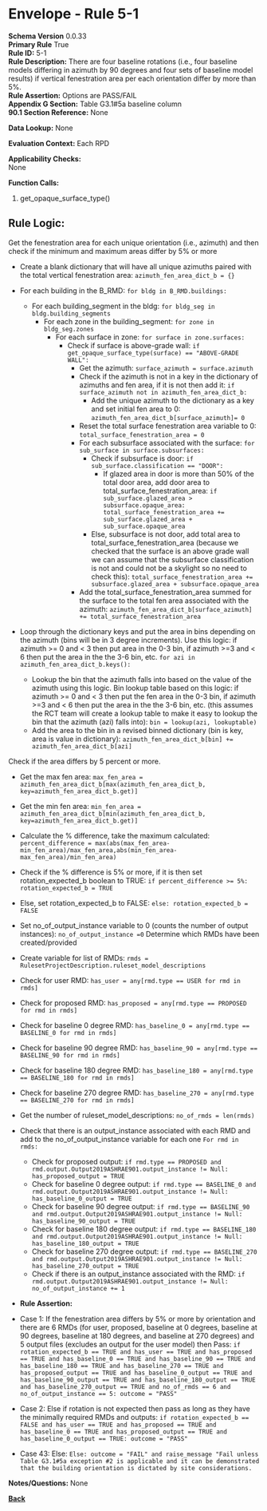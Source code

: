 # Envelope - Rule 5-1  
**Schema Version** 0.0.33  
**Primary Rule** True  
**Rule ID:** 5-1   
**Rule Description:** There are four baseline rotations (i.e., four baseline models differing in azimuth by 90 degrees and four sets of baseline model results) if vertical fenestration area per each orientation differ by more than 5%.  
**Rule Assertion:** Options are PASS/FAIL     
**Appendix G Section:** Table G3.1#5a baseline column   
**90.1 Section Reference:** None  

**Data Lookup:** None    

**Evaluation Context:** Each RPD 

**Applicability Checks:**  
None
   
**Function Calls:**  
1. get_opaque_surface_type()  


## Rule Logic:   

Get the fenestration area for each unique orientation (i.e., azimuth) and then check if the minimum and maximum areas differ by 5% or more
- Create a blank dictionary that will have all unique azimuths paired with the total vertical fenestration area: `azimuth_fen_area_dict_b = {}`  
- For each building in the B_RMD: `for bldg in B_RMD.buildings:`    
    - For each building_segment in the bldg: `for bldg_seg in bldg.building_segments`      
        - For each zone in the building_segment: `for zone in bldg_seg.zones`   
            - For each surface in zone: `for surface in zone.surfaces:`  
                - Check if surface is above-grade wall: `if get_opaque_surface_type(surface) == "ABOVE-GRADE WALL":`   
                    - Get the azimuth: `surface_azimuth = surface.azimuth`  
                    - Check if the azimuth is not in a key in the dictionary of azimuths and fen area, if it is not then add it: `if surface_azimuth not in azimuth_fen_area_dict_b:`   
                        - Add the unique azimuth to the dictionary as a key and set initial fen area to 0: `azimuth_fen_area_dict_b[surface_azimuth]= 0`  
                    - Reset the total surface fenestration area variable to 0: `total_surface_fenestration_area = 0`  
                    - For each subsurface associated with the surface: `for sub_surface in surface.subsurfaces:`   
                        - Check if subsurface is door: `if sub_surface.classification == "DOOR":`
                            - If glazed area in door is more than 50% of the total door area, add door area to total_surface_fenestration_area: `if sub_surface.glazed_area > subsurface.opaque_area: total_surface_fenestration_area += sub_surface.glazed_area + sub_surface.opaque_area`
                        - Else, subsurface is not door, add total area to total_surface_fenestration_area (because we checked that the surface is an above grade wall we can assume that the subsurface classification is not and could not be a skylight so no need to check this): `total_surface_fenestration_area += subsurface.glazed_area + subsurface.opaque_area`      
                    - Add the total_surface_fenestration_area summed for the surface to the total fen area associated with the azimuth: `azimuth_fen_area_dict_b[surface_azimuth] += total_surface_fenestration_area`    

- Loop through the dictionary keys and put the area in bins depending on the azimuth (bins will be in 3 degree increments). Use this logic: if azimuth >= 0 and < 3  then put area in the 0-3 bin, if azimuth >=3 and < 6 then put the area in the the 3-6 bin, etc. `for azi in azimuth_fen_area_dict_b.keys():`  
    - Lookup the bin that the azimuth falls into based on the value of the azimuth using this logic. Bin lookup table based on this logic: if azimuth >= 0 and < 3  then put the fen area in the 0-3 bin, if azimuth >=3 and < 6 then put the area in the the 3-6 bin, etc. (this assumes the RCT team will create a lookup table to make it easy to lookup the bin that the azimuth (azi) falls into): `bin = lookup(azi, lookuptable)`  
    - Add the area to the bin in a revised binned dictionary (bin is key, area is value in dictionary): `azimuth_fen_area_dict_b[bin] += azimuth_fen_area_dict_b[azi]`    

Check if the area differs by 5 percent or more.
- Get the max fen area: `max_fen_area = azimuth_fen_area_dict_b[max(azimuth_fen_area_dict_b, key=azimuth_fen_area_dict_b.get)]`  
- Get the min fen area: `min_fen_area = azimuth_fen_area_dict_b[min(azimuth_fen_area_dict_b, key=azimuth_fen_area_dict_b.get)]`  
- Calculate the % difference, take the maximum calculated: `percent_difference = max(abs(max_fen_area- min_fen_area)/max_fen_area,abs(min_fen_area- max_fen_area)/min_fen_area)` 
- Check if the % difference is 5% or more, if it is then set rotation_expected_b boolean to TRUE: `if percent_difference >= 5%: rotation_expected_b = TRUE`  
- Else, set rotation_expected_b to FALSE: `else: rotation_expected_b = FALSE`  

- Set no_of_output_instance variable to 0 (counts the number of output instances): `no_of_output_instance =0`
Determine which RMDs have been created/provided
- Create variable for list of RMDs: `rmds = RulesetProjectDescription.ruleset_model_descriptions`
- Check for user RMD: `has_user = any[rmd.type == USER for rmd in rmds]`  
- Check for proposed RMD: `has_proposed = any[rmd.type == PROPOSED for rmd in rmds]`
- Check for baseline 0 degree RMD: `has_baseline_0 = any[rmd.type == BASELINE_0 for rmd in rmds]`
- Check for baseline 90 degree RMD: `has_baseline_90 = any[rmd.type == BASELINE_90 for rmd in rmds]`
- Check for baseline 180 degree RMD: `has_baseline_180 = any[rmd.type == BASELINE_180 for rmd in rmds]`
- Check for baseline 270 degree RMD: `has_baseline_270 = any[rmd.type == BASELINE_270 for rmd in rmds]`    
- Get the number of ruleset_model_descriptions: `no_of_rmds = len(rmds)`  

- Check that there is an output_instance associated with each RMD and add to the no_of_output_instance variable for each one `For rmd in rmds:`  
    - Check for proposed output: `if rmd.type == PROPOSED and rmd.output.Output2019ASHRAE901.output_instance != Null: has_proposed_output = TRUE`
    - Check for baseline 0 degree output: `if rmd.type == BASELINE_0 and rmd.output.Output2019ASHRAE901.output_instance != Null: has_baseline_0_output = TRUE`
    - Check for baseline 90 degree output: `if rmd.type == BASELINE_90 and rmd.output.Output2019ASHRAE901.output_instance != Null: has_baseline_90_output = TRUE`
    - Check for baseline 180 degree output: `if rmd.type == BASELINE_180 and rmd.output.Output2019ASHRAE901.output_instance != Null: has_baseline_180_output = TRUE`
    - Check for baseline 270 degree output: `if rmd.type == BASELINE_270 and rmd.output.Output2019ASHRAE901.output_instance != Null: has_baseline_270_output = TRUE` 
    - Check if there is an output_instance associated with the RMD: `if rmd.output.Output2019ASHRAE901.output_instance != Null: no_of_output_instance += 1 `
    
- **Rule Assertion:** 
- Case 1: If the fenestration area differs by 5% or more by orientation and there are 6 RMDs (for user, proposed, baseline at 0 degrees, baseline at 90 degrees, baseline at 180 degrees, and baseline at 270 degrees) and 5 output files (excludes an output for the user model) then Pass: `if rotation_expected_b == TRUE and has_user == TRUE and has_proposed == TRUE and has_baseline_0 == TRUE and has_baseline_90 == TRUE and has_baseline_180 == TRUE and has_baseline_270 == TRUE and has_proposed_output == TRUE and has_baseline_0_output == TRUE and has_baseline_90_output == TRUE and has_baseline_180_output == TRUE and has_baseline_270_output == TRUE and no_of_rmds == 6 and no_of_output_instance == 5: outcome = "PASS" `  
- Case 2: Else if rotation is not expected then pass as long as they have the minimally required RMDs and outputs: `if rotation_expected_b == FALSE and has_user == TRUE and has_proposed == TRUE and has_baseline_0 == TRUE and has_proposed_output == TRUE and has_baseline_0_output == TRUE: outcome = "PASS" `  
- Case 43: Else: `Else: outcome = "FAIL" and raise_message "Fail unless Table G3.1#5a exception #2 is applicable and it can be demonstrated that the building orientation is dictated by site considerations.`  



**Notes/Questions:**
None


**[Back](_toc.md)**
